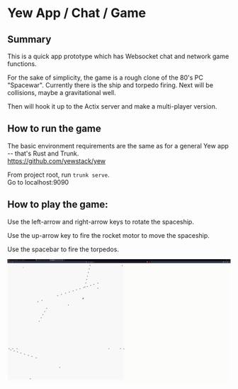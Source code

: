 # Yew App / Chat / Game

## Summary

This is a quick app prototype which has Websocket chat and network game functions.

For the sake of simplicity, the game is a rough clone of the 80's PC "Spacewar".  Currently there is the ship and torpedo firing.  Next will be collisions, maybe a gravitational well.

Then will hook it up to the Actix server and make a multi-player version.

## How to run the game

The basic environment requirements are the same as for a general Yew app -- that's Rust and Trunk.   
https://github.com/yewstack/yew

From project root, run `trunk serve`.  
Go to localhost:9090


## How to play the game:

Use the left-arrow and right-arrow keys to rotate the spaceship.

Use the up-arrow key to fire the rocket motor to move the spaceship.

Use the spacebar to fire the torpedos.


![til](./assets/sample.gif)

